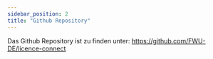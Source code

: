```yaml
---
sidebar_position: 2
title: "Github Repository"
---
```


Das Github Repository ist zu finden unter: https://github.com/FWU-DE/licence-connect
